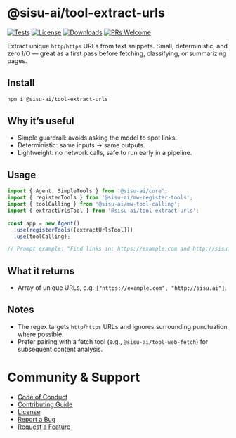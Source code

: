 # @sisu-ai/tool-extract-urls
[![Tests](https://github.com/finger-gun/sisu/actions/workflows/tests.yml/badge.svg?branch=main)](https://github.com/finger-gun/sisu/actions/workflows/tests.yml)
[![License](https://img.shields.io/badge/license-Apache--2.0-blue)](https://github.com/finger-gun/sisu/blob/main/LICENSE)
[![Downloads](https://img.shields.io/npm/dm/%40sisu-ai%2Ftool-extract-urls)](https://www.npmjs.com/package/@sisu-ai/tool-extract-urls)
[![PRs Welcome](https://img.shields.io/badge/PRs-welcome-brightgreen.svg)](https://github.com/finger-gun/sisu/blob/main/CONTRIBUTING.md)

Extract unique `http`/`https` URLs from text snippets. Small, deterministic, and zero I/O — great as a first pass before fetching, classifying, or summarizing pages.

## Install
```bash
npm i @sisu-ai/tool-extract-urls
```

## Why it’s useful
- Simple guardrail: avoids asking the model to spot links.
- Deterministic: same inputs → same outputs.
- Lightweight: no network calls, safe to run early in a pipeline.

## Usage
```ts
import { Agent, SimpleTools } from '@sisu-ai/core';
import { registerTools } from '@sisu-ai/mw-register-tools';
import { toolCalling } from '@sisu-ai/mw-tool-calling';
import { extractUrlsTool } from '@sisu-ai/tool-extract-urls';

const app = new Agent()
  .use(registerTools([extractUrlsTool]))
  .use(toolCalling);

// Prompt example: "Find links in: https://example.com and http://sisu.ai"
```

## What it returns
- Array of unique URLs, e.g. `["https://example.com", "http://sisu.ai"]`.

## Notes
- The regex targets `http`/`https` URLs and ignores surrounding punctuation where possible.
- Prefer pairing with a fetch tool (e.g., `@sisu-ai/tool-web-fetch`) for subsequent content analysis.

# Community & Support
- [Code of Conduct](https://github.com/finger-gun/sisu/blob/main/CODE_OF_CONDUCT.md)
- [Contributing Guide](https://github.com/finger-gun/sisu/blob/main/CONTRIBUTING.md)
- [License](https://github.com/finger-gun/sisu/blob/main/LICENSE)
- [Report a Bug](https://github.com/finger-gun/sisu/issues/new?template=bug_report.md)
- [Request a Feature](https://github.com/finger-gun/sisu/issues/new?template=feature_request.md)
